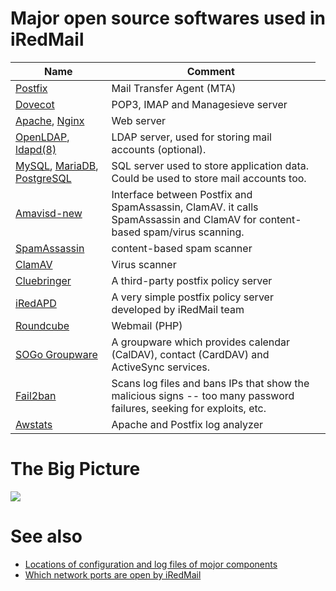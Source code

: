 # Major open source softwares used in iRedMail

<table cellpadding="4px;">
<thead>
<tr>
<th>Name</th>
<th>Comment</th>
</tr>
</thead>
<tbody>

<tr>
<td><a href="http://www.postfix.org" target="_blank">Postfix</a></td>
<td>Mail Transfer Agent (MTA)</td>
</tr>

<tr>
<td><a href="http://www.dovecot.org" target="_blank">Dovecot</a></td>
<td>POP3, IMAP and Managesieve server</td>
</tr>

<tr>
<td><a href="http://httpd.apache.org" target="_blank">Apache</a>, <a href="http://nginx.org" target="_blank">Nginx</a></td>
<td>Web server</td>
</tr>

<tr>
<td><a href="http://www.openldap.org" target="_blank">OpenLDAP</a>, <a href="http://www.openbsd.org/cgi-bin/man.cgi/OpenBSD-current/man8/ldapd.8?query=ldapd&arch=i386" target="_blank">ldapd(8)</a></td>
<td>LDAP server, used for storing mail accounts (optional).</td>
</tr>

<tr>
<td><a href="http://www.mysql.com" target="_blank">MySQL</a>, <a href="https://mariadb.org" target="_blank">MariaDB</a>, <a href="http://www.postgresql.org" target="_blank">PostgreSQL</a></td>
<td>SQL server used to store application data. Could be used to store mail accounts too.</td>
</tr>

<tr>
<td><a href="http://www.amavis.org" target="_blank">Amavisd-new</a></td>
<td>Interface between Postfix and SpamAssassin, ClamAV. it calls SpamAssassin and ClamAV for content-based spam/virus scanning.</td>
</tr>

<tr>
<td><a href="http://spamassassin.apache.org" target="_blank">SpamAssassin</a></td>
<td>content-based spam scanner</td>
</tr>

<tr>
<td><a href="http://www.clamav.net/index.html" target="_blank">ClamAV</a></td>
<td>Virus scanner</td>
</tr>

<tr>
<td><a href="http://www.policyd.org" target="_blank">Cluebringer</a></td>
<td>A third-party postfix policy server</td>
</tr>

<tr>
<td><a href="https://bitbucket.org/zhb/iredapd/" target="_blank">iRedAPD</a></td>
<td>A very simple postfix policy server developed by iRedMail team</td>
</tr>

<tr>
<td><a href="http://roundcube.net" target="_blank">Roundcube</a></td>
<td>Webmail (PHP)</td>
</tr>

<tr>
<td><a href="http://sogo.nu" target="_blank">SOGo Groupware</a></td>
<td>A groupware which provides calendar (CalDAV), contact (CardDAV) and ActiveSync services.</td>
</tr>

<tr>
<td><a href="http://www.fail2ban.org" target="_blank">Fail2ban</a></td>
<td>Scans log files and bans IPs that show the malicious signs -- too many password failures, seeking for exploits, etc.</td>
</tr>

<tr>
<td><a href="http://www.awstats.org" target="_blank">Awstats</a></td>
<td>Apache and Postfix log analyzer</td>
<td></td>
</tr>

</tbody>
</table>

# The Big Picture

![](./images/big.picture.png)

# See also

* [Locations of configuration and log files of mojor components](./file.locations.html)
* [Which network ports are open by iRedMail](./network.ports.html)

